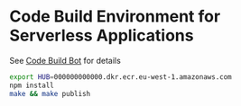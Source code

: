 # Code Build Environment for Serverless Applications

See [Code Build Bot](https://github.com/fogfish/code-build-bot) for details


```bash
export HUB=000000000000.dkr.ecr.eu-west-1.amazonaws.com
npm install
make && make publish
```

